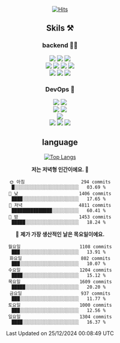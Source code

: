 <div align="center">

[![Hits](https://hits.seeyoufarm.com/api/count/incr/badge.svg?url=https%3A%2F%2Fgithub.com%2Fzxcv9203%2Fhit-counter&count_bg=%23FF7272&title_bg=%23324C2E&icon=codeigniter.svg&icon_color=%23DD5B5B&title=%EB%B0%A9%EB%AC%B8%EC%9E%90&edge_flat=false)](https://hits.seeyoufarm.com)
  
## Skils ⚒️

### backend 🧑‍💻
  
<img src="https://img.shields.io/badge/Java-FF6600?style=flat-square&logo=buymeacoffee&logoColor=white"/>
<img src="https://img.shields.io/badge/Go-0099FF?style=flat-square&logo=go&logoColor=white"/>
<img src="https://img.shields.io/badge/Kotlin-7F52FF?style=flat-square&logo=kotlin&logoColor=white"/>
  
  
<br />
  
<img src="https://img.shields.io/badge/Spring-339933?style=flat-square&logo=Spring&logoColor=white"/>
<img src="https://img.shields.io/badge/Spring Boot-339933?style=flat-square&logo=Spring Boot&logoColor=white"/>
<img src="https://img.shields.io/badge/Spring Security-339933?style=flat-square&logo=Spring Security&logoColor=white"/>
  
<img src="https://img.shields.io/badge/Spring Data JPA-339933?style=flat-square&logo=Hibernate&logoColor=white"/>

<br />
  
  <img src="https://img.shields.io/badge/mysql-0099FF?style=flat-square&logo=mysql&logoColor=white"/>
  <img src="https://img.shields.io/badge/mariadb-0099FF?style=flat-square&logo=mariadb&logoColor=white"/>
  <img src="https://img.shields.io/badge/mongoDB-47A248?style=flat-square&logo=mongodb&logoColor=white"/>
  
  
### DevOps 🚀
  
  <img src="https://img.shields.io/badge/docker-2496ED?style=flat-square&logo=docker&logoColor=white"/>
  <img src="https://img.shields.io/badge/kubernetes-326CE5?style=flat-square&logo=kubernetes&logoColor=white"/>
  
  <br />
  
  <img src="https://img.shields.io/badge/Github Actions-2088FF?style=flat-square&logo=githubactions&logoColor=white"/>
  <img src="https://img.shields.io/badge/Jenkins-D24939?style=flat-square&logo=jenkins&logoColor=white"/>
  
  
  <br />
  <img src="https://img.shields.io/badge/terraform-7B42BC?style=flat-square&logo=terraform&logoColor=white"/>
  
  <br />
  <img src="https://img.shields.io/badge/Amazon AWS-232F3E?style=flat-square&logo=Amazon AWS&logoColor=white"/>

  <img src="https://img.shields.io/badge/GCP-4285F4?style=flat-square&logo=googlecloud&logoColor=white"/>
  <img src="https://img.shields.io/badge/NCP-03C75A?style=flat-square&logo=naver&logoColor=white"/>
  
  
## language

[![Top Langs](https://github-readme-stats.vercel.app/api/top-langs/?username=zxcv9203&hide=html&exclude_repo=zxcv9203.github.io,golB&theme=grate-gatsby)](https://github.com/zxcv9203/github-readme-stats)
  
<!--START_SECTION:waka-->
**저는 저녁형 인간이에요. 🦉** 

```text
🌞 아침                     294 commits         █░░░░░░░░░░░░░░░░░░░░░░░░   03.69 % 
🌆 낮　                     1406 commits        ████░░░░░░░░░░░░░░░░░░░░░   17.65 % 
🌃 저녁                     4811 commits        ███████████████░░░░░░░░░░   60.41 % 
🌙 밤　                     1453 commits        █████░░░░░░░░░░░░░░░░░░░░   18.24 % 
```
📅 **제가 가장 생산적인 날은 목요일이에요.** 

```text
월요일                      1108 commits        ███░░░░░░░░░░░░░░░░░░░░░░   13.91 % 
화요일                      802 commits         ███░░░░░░░░░░░░░░░░░░░░░░   10.07 % 
수요일                      1204 commits        ████░░░░░░░░░░░░░░░░░░░░░   15.12 % 
목요일                      1609 commits        █████░░░░░░░░░░░░░░░░░░░░   20.20 % 
금요일                      937 commits         ███░░░░░░░░░░░░░░░░░░░░░░   11.77 % 
토요일                      1000 commits        ███░░░░░░░░░░░░░░░░░░░░░░   12.56 % 
일요일                      1304 commits        ████░░░░░░░░░░░░░░░░░░░░░   16.37 % 
```



 Last Updated on 25/12/2024 00:08:49 UTC
<!--END_SECTION:waka-->
  
</div>

